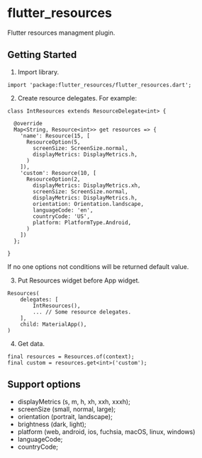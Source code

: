 # flutter_resources

Flutter resources managment plugin.

## Getting Started

1. Import library.
```
import 'package:flutter_resources/flutter_resources.dart';
```

2. Create resource delegates. For example:
```
class IntResources extends ResourceDelegate<int> {
  
  @override
  Map<String, Resource<int>> get resources => {
    'name': Resource(15, [
      ResourceOption(5,
        screenSize: ScreenSize.normal,
        displayMetrics: DisplayMetrics.h,
      )
    ]),
    'custom': Resource(10, [
      ResourceOption(2,
        displayMetrics: DisplayMetrics.xh,
        screenSize: ScreenSize.normal,
        displayMetrics: DisplayMetrics.h,
        orientation: Orientation.landscape,
        languageCode: 'en',
        countryCode: 'US',
        platform: PlatformType.Android,
      )
    ])
  };

}
``` 

If no one options not conditions will be returned default value.

3. Put Resources widget before App widget.
```
Resources( 
    delegates: [
        IntResources(),
        ... // Some resource delegates.
    ],
    child: MaterialApp(), 
)
```

4. Get data.
```
final resources = Resources.of(context);
final custom = resources.get<int>('custom');

```

## Support options

* displayMetrics (s, m, h, xh, xxh, xxxh);
* screenSize (small, normal, large);
* orientation (portrait, landscape);
* brightness (dark, light);
* platform (web, android, ios, fuchsia, macOS, linux, windows)
* languageCode;
* countryCode;